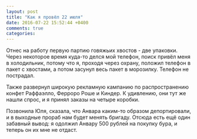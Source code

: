 ```yaml
---
layout: post
title: "Как я провёл 22 июля"
date: 2016-07-22 15:52:44 +0400
comments: true
categories: 
---
```

Отнес на работу первую партию говяжьих хвостов - две упаковки. Через некоторое время куда-то делся мой телефон, поиск привёл меня в холодильник, потому что я, проходя через охрану, положил телефон в пакет с хвостами, а потом засунул весь пакет в морозилку. Телефон не пострадал.

Также развернул широкую рекламную кампанию по распространению конфет Раффаэлло, Ферроро Роше и Киндер. К удивлению, они тут же нашли спрос, и я принял заказы на четыре коробки.


Позвонила Юля, сказала, что Анвара каким-то образом депортировали, и в выходные прораб нам будет менять бригаду. Отсюда есть ещё один забавный вывод: я одолжил Анвару 500 рублей на покупку бура, и теперь он их мне не отдаст.